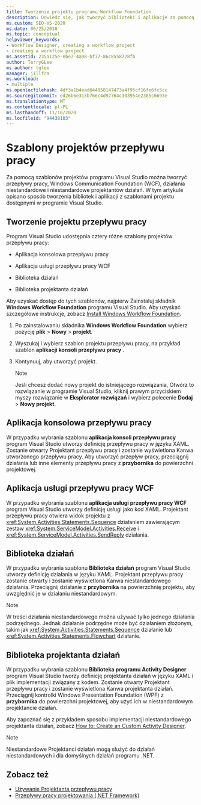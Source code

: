```yaml
---
title: Tworzenie projektu programu Workflow Foundation
description: Dowiedz się, jak tworzyć biblioteki i aplikacje za pomocą szablonów projektów dostępnych w programie Visual Studio.
ms.custom: SEO-VS-2020
ms.date: 06/25/2018
ms.topic: conceptual
helpviewer_keywords:
- Workflow Designer, creating a workflow project
- creating a workflow project
ms.assetid: 235a125e-ebe7-4a98-bf77-86c8558728fb
author: TerryGLee
ms.author: tglee
manager: jillfra
ms.workload:
- multiple
ms.openlocfilehash: 4df3a1b4ead644058147473a4f95cf16fe6fc5cc
ms.sourcegitcommit: ed26b6e313b766c4d92764c303954e2385c6693e
ms.translationtype: MT
ms.contentlocale: pl-PL
ms.lasthandoff: 11/10/2020
ms.locfileid: "94438103"
---
```

# <a name="workflow-project-templates"></a>Szablony projektów przepływu pracy

Za pomocą szablonów projektów programu Visual Studio można tworzyć przepływy pracy, Windows Communication Foundation (WCF), działania niestandardowe i niestandardowe projektantów działań. W tym artykule opisano sposób tworzenia bibliotek i aplikacji z szablonami projektu dostępnymi w programie Visual Studio.

## <a name="create-a-workflow-project"></a>Tworzenie projektu przepływu pracy

Program Visual Studio udostępnia cztery różne szablony projektów przepływu pracy:

- Aplikacja konsolowa przepływu pracy

- Aplikacja usługi przepływu pracy WCF

- Biblioteka działań

- Biblioteka projektanta działań

Aby uzyskać dostęp do tych szablonów, najpierw Zainstaluj składnik **Windows Workflow Foundation** programu Visual Studio. Aby uzyskać szczegółowe instrukcje, zobacz [Install Windows Workflow Foundation](developing-applications-with-the-workflow-designer.md#install-windows-workflow-foundation).

1. Po zainstalowaniu składnika **Windows Workflow Foundation** wybierz pozycję **plik**  >  **Nowy**  >  **projekt**.

1. Wyszukaj i wybierz szablon projektu przepływu pracy, na przykład szablon **aplikacji konsoli przepływu pracy** .

1. Kontynuuj, aby utworzyć projekt.

   > [!NOTE]
   > Jeśli chcesz dodać nowy projekt do istniejącego rozwiązania, Otwórz to rozwiązanie w programie Visual Studio, kliknij prawym przyciskiem myszy rozwiązanie w **Eksplorator rozwiązań** i wybierz polecenie **Dodaj**  >  **Nowy projekt**.

## <a name="workflow-console-app"></a>Aplikacja konsolowa przepływu pracy

W przypadku wybrania szablonu **aplikacja konsoli przepływu pracy** program Visual Studio utworzy definicję przepływu pracy w języku XAML. Zostanie otwarty Projektant przepływu pracy i zostanie wyświetlona Kanwa utworzonego przepływu pracy. Aby utworzyć przepływ pracy, przeciągnij działania lub inne elementy przepływu pracy z **przybornika** do powierzchni projektowej.

## <a name="wcf-workflow-service-app"></a>Aplikacja usługi przepływu pracy WCF

W przypadku wybrania szablonu **aplikacja usługi przepływu pracy WCF** program Visual Studio utworzy definicję usługi jako kod XAML. Projektant przepływu pracy otwiera widok projektu z <xref:System.Activities.Statements.Sequence> działaniem zawierającym zestaw <xref:System.ServiceModel.Activities.Receive> i <xref:System.ServiceModel.Activities.SendReply> działania.

## <a name="activity-library"></a>Biblioteka działań

W przypadku wybrania szablonu **Biblioteka działań** program Visual Studio utworzy definicję działania w języku XAML. Projektant przepływu pracy zostanie otwarty i zostanie wyświetlona Kanwa niestandardowego działania. Przeciągnij działanie z **przybornika** na powierzchnię projektu, aby uwzględnić je w działaniu niestandardowym.

> [!NOTE]
> W treści działania niestandardowego można używać tylko jednego działania podrzędnego. Jednak działanie podrzędne może być działaniem złożonym, takim jak <xref:System.Activities.Statements.Sequence> działanie lub <xref:System.Activities.Statements.Flowchart> działanie.

## <a name="activity-designer-library"></a>Biblioteka projektanta działań

W przypadku wybrania szablonu **Biblioteka programu Activity Designer** program Visual Studio tworzy definicję projektanta działań w języku XAML i plik implementacji związany z kodem. Zostanie otwarty Projektant przepływu pracy i zostanie wyświetlona Kanwa projektanta działań. Przeciągnij kontrolki Windows Presentation Foundation (WPF) z **przybornika** do powierzchni projektowej, aby użyć ich w niestandardowym projektancie działań.

Aby zapoznać się z przykładem sposobu implementacji niestandardowego projektanta działań, zobacz [How to: Create an Custom Activity Designer](/dotnet/framework/windows-workflow-foundation/how-to-create-a-custom-activity-designer).

> [!NOTE]
> Niestandardowe Projektanci działań mogą służyć do działań niestandardowych i dla domyślnych działań programu .NET.

## <a name="see-also"></a>Zobacz też

- [Używanie Projektanta przepływu pracy](developing-applications-with-the-workflow-designer.md)
- [Przepływy pracy projektowania (.NET Framework)](/dotnet/framework/windows-workflow-foundation/designing-workflows)
